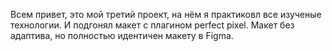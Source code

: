 Всем привет, это мой третий проект, на нём я практиковл все изученые технологии. И подгонял макет с плагином perfect pixel. Макет без адаптива, но полностью идентичен макету в Figma.
